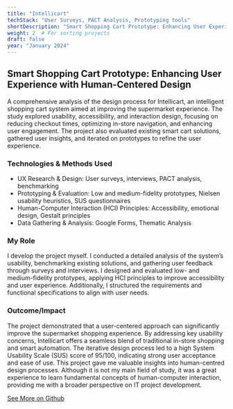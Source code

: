 ```yaml
---
title: "Intellicart"
techStack: "User Surveys, PACT Analysis, Prototyping tools"
shortDescription: "Smart Shopping Cart Prototype: Enhancing User Experience with Human-Centered Design"
weight: 2  # For sorting projects
draft: false
year: "January 2024"
---
```


## Smart Shopping Cart Prototype: Enhancing User Experience with Human-Centered Design

A comprehensive analysis of the design process for Intellicart, an intelligent shopping cart system aimed at improving the supermarket experience. The study explored usability, accessibility, and interaction design, focusing on reducing checkout times, optimizing in-store navigation, and enhancing user engagement. The project also evaluated existing smart cart solutions, gathered user insights, and iterated on prototypes to refine the user experience.

### Technologies & Methods Used
- UX Research & Design: User surveys, interviews, PACT analysis, benchmarking
- Prototyping & Evaluation: Low and medium-fidelity prototypes, Nielsen usability heuristics, SUS questionnaires
- Human-Computer Interaction (HCI) Principles: Accessibility, emotional design, Gestalt principles
- Data Gathering & Analysis: Google Forms, Thematic Analysis

### My Role
I develop the project myself. I conducted a detailed analysis of the system’s usability, benchmarking existing solutions, and gathering user feedback through surveys and interviews. I designed and evaluated low- and medium-fidelity prototypes, applying HCI principles to improve accessibility and user experience. Additionally, I structured the requirements and functional specifications to align with user needs.

### Outcome/Impact
The project demonstrated that a user-centered approach can significantly improve the supermarket shopping experience. By addressing key usability concerns, Intellicart offers a seamless blend of traditional in-store shopping and smart automation. The iterative design process led to a high System Usability Scale (SUS) score of 95/100, indicating strong user acceptance and ease of use.
This project gave me valuable insights into human-centred design processes. Although it is not my main field of study, it was a great experience to learn fundamental concepts of human-computer interaction, providing me with a broader perspective on IT project development.


[See More on Github](https://github.com/MarcoMorandin/intellicart)
